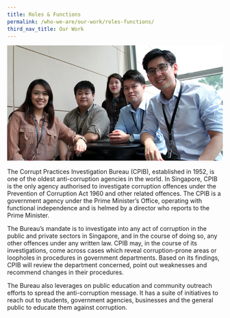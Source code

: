 ```yaml
---
title: Roles & Functions
permalink: /who-we-are/our-work/roles-functions/
third_nav_title: Our Work
---
```


<img src="/images/who-we-are_roles-functions.jpg" alt="roles and functions">

The Corrupt Practices Investigation Bureau (CPIB), established in 1952, is one of the oldest anti-corruption agencies in the world. In Singapore, CPIB is the only agency authorised to investigate corruption offences under the Prevention of Corruption Act 1960 and other related offences. The CPIB is a government agency under the Prime Minister’s Office, operating with functional independence and is helmed by a director who reports to the Prime Minister.

The Bureau’s mandate is to investigate into any act of corruption in the public and private sectors in Singapore, and in the course of doing so, any other offences under any written law. CPIB may, in the course of its investigations, come across cases which reveal corruption-prone areas or loopholes in procedures in government departments. Based on its findings, CPIB will review the department concerned, point out weaknesses and recommend changes in their procedures. 

The Bureau also leverages on public education and community outreach efforts to spread the anti-corruption message. It has a suite of initiatives to reach out to students, government agencies, businesses and the general public to educate them against corruption.
